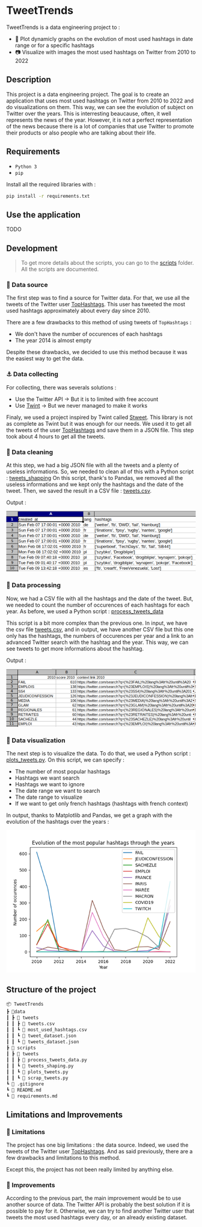 # TweetTrends

TweetTrends is a data engineering project to :

- 🔎 Plot dynamicly graphs on the evolution of most used hashtags in date range or for a specific hashtags
- 📷 Visualize with images the most used hashtags on Twitter from 2010 to 2022

## Description

This project is a data engineering project. The goal is to create an application that uses most used hashtags on Twitter from 2010 to 2022 and do visualizations on them. This way, we can see the evolution of subject on Twitter over the years. This is interresting beaucause, often, it well represents the news of the year. However, it is not a perfect representation of the news because there is a lot of companies that use Twitter to promote their products or also people who are talking about their life.

## Requirements

- `Python 3`
- `pip`

Install all the required libraries with :

```bash
pip install -r requirements.txt
```

## Use the application

TODO

## Development

> To get more details about the scripts, you can go to the [scripts](scripts/tweets/) folder. All the scripts are documented.

### 📕 Data source

The first step was to find a source for Twitter data. For that, we use all the tweets of the Twitter user [TopHashtags](https://twitter.com/TopHashtags). This user has tweeted the most used hashtags approximately about every day since 2010.

There are a few drawbacks to this method of using tweets of `TopHashtags` :

- We don't have the number of occurences of each hashtags
- The year 2014 is almost empty

Despite these drawbacks, we decided to use this method because it was the easiest way to get the data.

### ⚓ Data collecting

For collecting, there was severals solutions :

- Use the Twitter API -> But it is to limited with free account
- Use [Twint](https://github.com/twintproject/twint) -> But we never managed to make it works

Finaly, we used a project inspired by Twint called [Stweet](https://github.com/markowanga/stweet). This library is not as complete as Twint but it was enough for our needs. We used it to get all the tweets of the user [TopHashtags](https://twitter.com/TopHashtags) and save them in a JSON file. This step took about 4 hours to get all the tweets.

### 🚿 Data cleaning

At this step, we had a big JSON file with all the tweets and a plenty of useless informations. So, we needed to clean all of this with a Python script : [tweets_shapping](scripts/tweets/tweets_shaping.py)
On this script, thank's to Pandas, we removed all the useless informations and we kept only the hashtags and the date of the tweet. Then, we saved the result in a CSV file : [tweets.csv](data/tweets/tweets.csv).

Output :

![CSV](assets/csv_1.png)

### 🎯 Data processing

Now, we had a CSV file with all the hashtags and the date of the tweet. But, we needed to count the number of occurences of each hashtags for each year. As before, we used a Python script : [process_tweets_data](scripts/tweets/process_tweets_data.py)

This script is a bit more complex than the previous one. In input, we have the csv file [tweets.csv](data/tweets/tweets.csv), and in output, we have another CSV file but this one only has the hashtags, the numbers of occurences per year and a link to an advanced Twitter search with the hashtag and the year. This way, we can see tweets to get more informations about the hashtag.

Output :

![CSV](assets/csv_2.png)

### 💎 Data visualization

The next step is to visualize the data. To do that, we used a Python script : [plots_tweets.py](scripts/tweets/plots_tweets.py). On this script, we can specify :

- The number of most popular hashtags
- Hashtags we want search
- Hashtags we want to ignore
- The date range we want to search
- The date range to visualize
- If we want to get only french hashtags (hashtags with french context)

In output, thanks to Matplotlib and Pandas, we get a graph with the evolution of the hashtags over the years : 

![Graph](assets/plot_example.png)

## Structure of the project

```text
📦 TweetTrends
┣ 📂data
┃ ┣ 📂 tweets
┃ ┃ ┣ 📜 tweets.csv
┃ ┃ ┗ 📜 most_used_hashtags.csv
┃ ┃ ┗ 📜 tweet_dataset.json
┃ ┃ ┗ 📜 tweets_dataset.json
┣ 📂 scripts
┃ ┣ 📂 tweets
┃ ┃ ┣ 📜 process_tweets_data.py
┃ ┃ ┗ 📜 tweets_shaping.py
┃ ┃ ┗ 📜 plots_tweets.py
┃ ┃ ┗ 📜 scrap_tweets.py
┗ 📜 .gitignore
┗ 📜 README.md
┗ 📜 requirements.md
```

## Limitations and Improvements

### 🚫 Limitations

The project has one big limitations : the data source. Indeed, we used the tweets of the Twitter user [TopHashtags](https://twitter.com/TopHashtags). And as said previously, there are a few drawbacks and limitations to this method.

Except this, the project has not been really limited by anything else.

### 🚧 Improvements

According to the previous part, the main improvement would be to use another source of data. The Twitter API is probably the best solution if it is possible to pay for it. Otherwise, we can try to find another Twitter user that tweets the most used hashtags every day, or an already existing dataset.
